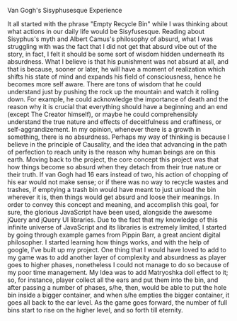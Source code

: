 Van Gogh's Sisyphusesque Experience

It all started with the phrase "Empty Recycle Bin" while I was thinking about what actions in our daily life would be Sisyfusesque. Reading about Sisyphus's myth and Albert Camus's philosophy of absurd, what I was struggling with was the fact that I did not get that absurd vibe out of the story, in fact, I felt it should be some sort of wisdom hidden underneath its absurdness. What I believe is that his punishment was not absurd at all, and that is because, sooner or later, he will have a moment of realization which shifts his state of mind and expands his field of consciousness, hence he becomes more self aware. There are tons of wisdom that he could understand just by pushing the rock up the mountain and watch it rolling down. For example, he could acknowledge the importance of death and the reason why it is crucial that everything should have a beginning and an end (except The Creator himself), or maybe he could comprehensibly understand the true nature and effects of deceitfulness and craftiness, or self-aggrandizement. In my opinion, whenever there is a growth in something, there is no absurdness. Perhaps my way of thinking is because I believe in the principle of Causality, and the idea that advancing in the path of perfection to reach unity is the reason why human beings are on this earth.
Moving back to the project, the core concept this project was that how things become so absurd when they detach from their true nature or their truth. If van Gogh had 16 ears instead of two, his action of chopping of his ear would not make sense; or if there was no way to recycle wastes and trashes, if emptying a trash bin would have meant to just unload the bin wherever it is, then things would get absurd and loose their meanings.
In order to convey this concept and meaning, and accomplish this goal, for sure, the glorious JavaScript have been used, alongside the awesome jQuery and jQuery UI libraries. Due to the fact that my knowledge of this infinite universe of JavaScript and its libraries is extremely limited, I started by going through example games from Pippin Barr, a great ancient digital philosopher. I started learning how things works, and with the help of google, I’ve built up my project.
One thing that I would have loved to add to my game was to add another layer of complexity and absurdness as player goes to higher phases, nonetheless I could not manage to do so because of my poor time management. My Idea was to add Matryoshka doll effect to it; so, for instance, player collect all the ears and put them into the bin, and after passing a number of phases, s/he, then, would be able to put the hole bin inside a bigger container, and when s/he empties the bigger container, it goes all back to the ear level. As the game goes forward, the number of full bins start to rise on the higher level, and so forth till eternity.
